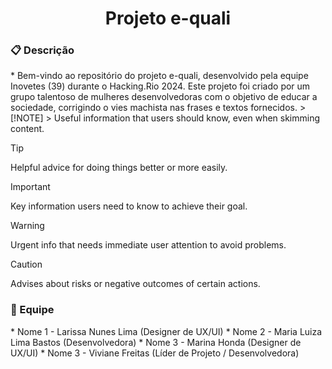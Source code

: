 <h1 align="center">Projeto e-quali</h1>

<h3>📋 Descrição</h3>
<!--ts-->
 * Bem-vindo ao repositório do projeto e-quali, desenvolvido pela equipe Inovetes (39) durante o Hacking.Rio 2024. Este projeto foi criado por um grupo talentoso de mulheres desenvolvedoras com o objetivo de educar a sociedade, corrigindo o vies machista nas frases e textos fornecidos.
<!--te-->
> [!NOTE]
> Useful information that users should know, even when skimming content.

> [!TIP]
> Helpful advice for doing things better or more easily.

> [!IMPORTANT]
> Key information users need to know to achieve their goal.

> [!WARNING]
> Urgent info that needs immediate user attention to avoid problems.

> [!CAUTION]
> Advises about risks or negative outcomes of certain actions.




<h3>👥 Equipe</h3>
<!--ts-->
   * Nome 1 - Larissa Nunes Lima (Designer de UX/UI)
   * Nome 2 - Maria Luiza Lima Bastos (Desenvolvedora) 
   * Nome 3 - Marina Honda (Designer de UX/UI)
   * Nome 3 - Viviane Freitas (Líder de Projeto / Desenvolvedora)
<!--te-->




